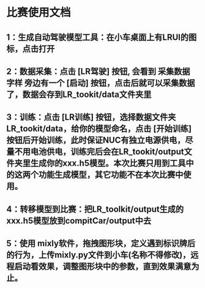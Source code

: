 # 比赛使用文档

## 1：生成自动驾驶模型工具：在小车桌面上有LRUI的图标，点击打开

## 2：数据采集：点击 [LR驾驶] 按钮, 会看到 采集数据 字样 旁边有一个 [启动] 按钮，点击后就可以采集数据了，数据会存到LR_tookit/data文件夹里

## 3：训练：点击 [LR训练] 按钮，选择数据文件夹LR_tookit/data，给你的模型命名，点击 [开始训练] 按钮后开始训练，此时保证NUC有独立电源供电，尽量不用电池供电，训练完后会在LR_tookit/output文件夹里生成你的xxx.h5模型。本次比赛只用到工具中的这两个功能生成模型，其它功能不在本次比赛中使用。

## 4：转移模型到比赛：把LR_toolkit/output生成的xxx.h5模型放到compitCar/output中去

## 5：使用 mixly软件，拖拽图形块，定义遇到标识牌后的行为，上传mixly.py文件到小车(名称不得修改)，远程启动看效果，调整图形块中的参数，直到效果满意为止。
